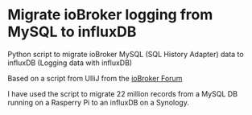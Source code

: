 # Migrate ioBroker logging from MySQL to influxDB
Python script to migrate ioBroker MySQL (SQL History Adapter) data to influxDB (Logging data with influxDB)

Based on a script from UlliJ from the [ioBroker Forum](https://forum.iobroker.net/topic/12482/frage-migrate-mysql-nach-influxdb/26)

I have used the script to migrate 22 million records from a MySQL DB running on a Rasperry Pi to an influxDB on a Synology. 
